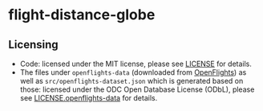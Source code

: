 # flight-distance-globe

## Licensing

- Code: licensed under the MIT license, please see [LICENSE](LICENSE) for
  details.
- The files under `openflights-data` (downloaded from [OpenFlights][]) as well
  as `src/openflights-dataset.json` which is generated based on those: licensed
  under the ODC Open Database License (ODbL), please see
  [LICENSE.openflights-data](LICENSE.openflights-data) for details.

[OpenFlights]: https://openflights.org/data.php
